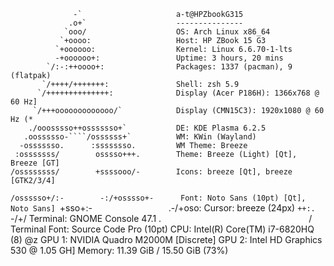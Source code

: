                   -`                     a-t@HPZbookG315
                 .o+`                    ---------------
                `ooo/                    OS: Arch Linux x86_64
               `+oooo:                   Host: HP ZBook 15 G3
              `+oooooo:                  Kernel: Linux 6.6.70-1-lts
              -+oooooo+:                 Uptime: 3 hours, 20 mins
            `/:-:++oooo+:                Packages: 1337 (pacman), 9 (flatpak)
           `/++++/+++++++:               Shell: zsh 5.9
          `/++++++++++++++:              Display (Acer P186H): 1366x768 @ 60 Hz]
         `/+++ooooooooooooo/`            Display (CMN15C3): 1920x1080 @ 60 Hz (*
        ./ooosssso++osssssso+`           DE: KDE Plasma 6.2.5
       .oossssso-````/ossssss+`          WM: KWin (Wayland)
      -osssssso.      :ssssssso.         WM Theme: Breeze
     :osssssss/        osssso+++.        Theme: Breeze (Light) [Qt], Breeze [GT]
    /ossssssss/        +ssssooo/-        Icons: breeze [Qt], breeze [GTK2/3/4]
  `/ossssso+/:-        -:/+osssso+-      Font: Noto Sans (10pt) [Qt], Noto Sans]
 `+sso+:-`                 `.-/+oso:     Cursor: breeze (24px)
`++:.                           `-/+/    Terminal: GNOME Console 47.1
.`                                 `/    Terminal Font: Source Code Pro (10pt)
                                         CPU: Intel(R) Core(TM) i7-6820HQ (8) @z
                                         GPU 1: NVIDIA Quadro M2000M [Discrete]
                                         GPU 2: Intel HD Graphics 530 @ 1.05 GH]
                                         Memory: 11.39 GiB / 15.50 GiB (73%)
                                      
                                

                                                                 
                                                                 
